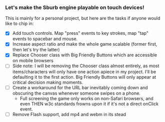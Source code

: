 ### Let's make the Sburb engine playable on touch devices!

This is mainly for a personal project, but here are the tasks if anyone would like to chip in:

- [x] Add touch controls. Map "press" events to key strokes, map "tap" events to spacebar and mouse.
- [x] Increase aspect ratio and make the whole game scalable (former first, then let's try the latter)
- [x] Replace Chooser class with Big Friendly Buttons which are accessible on mobile browsers
- [ ] Side note: I will be removing the Chooser class almost entirely, as most items/characters will only have one action apiece in my project. I'll be defaulting it to the first action. Big Friendly Buttons will only appear at critical decision making moments.
- [ ] Create a workaround for the URL bar inevitably coming down and obscuring the canvas whenever someone swipes on a phone.
  * Full screening the game only works on non-Safari browsers, and even THEN w3c standards frowns upon it if it's not a direct onClick event.
- [ ] Remove Flash support, add mp4 and webm in its stead
